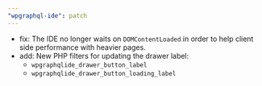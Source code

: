 ```yaml
---
"wpgraphql-ide": patch
---
```


- fix: The IDE no longer waits on `DOMContentLoaded` in order to help client side performance with heavier pages.
- add: New PHP filters for updating the drawer label:
  - `wpgraphqlide_drawer_button_label`
  - `wpgraphqlide_drawer_button_loading_label`
